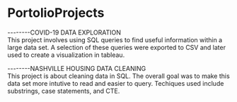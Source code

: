 # PortolioProjects

--------COVID-19 DATA EXPLORATION  
This project involves using SQL queries to find useful information within a large data set.  A selection of these queries were exported to CSV and later used to create a visualization in tableau.



--------NASHVILLE HOUSING DATA CLEANING                        
This project is about cleaning data in SQL.  The overall goal was to make this data set more intutive to read and easier to query.  Techiques used include substrings, case statements, and CTE.       
